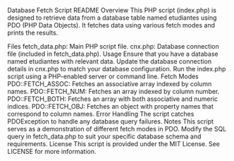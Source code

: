 Database Fetch Script README
Overview
This PHP script (index.php) is designed to retrieve data from a database table named etudiantes using PDO (PHP Data Objects). It fetches data using various fetch modes and prints the results.

Files
fetch_data.php: Main PHP script file.
cnx.php: Database connection file (included in fetch_data.php).
Usage
Ensure that you have a database named etudiantes with relevant data.
Update the database connection details in cnx.php to match your database configuration.
Run the index.php script using a PHP-enabled server or command line.
Fetch Modes
PDO::FETCH_ASSOC: Fetches an associative array indexed by column names.
PDO::FETCH_NUM: Fetches an array indexed by column number.
PDO::FETCH_BOTH: Fetches an array with both associative and numeric indices.
PDO::FETCH_OBJ: Fetches an object with property names that correspond to column names.
Error Handling
The script catches PDOException to handle any database query failures.
Notes
This script serves as a demonstration of different fetch modes in PDO.
Modify the SQL query in fetch_data.php to suit your specific database schema and requirements.
License
This script is provided under the MIT License. See LICENSE for more information.
